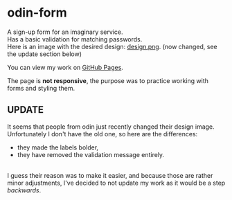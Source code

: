 # odin-form
A sign-up form for an imaginary service.<br>
Has a basic validation for matching passwords.<br>
Here is an image with the desired design: [design.png](./design.png). (now changed, see the update section below)<br>

You can view my work on [GitHub Pages](https://skorzany.github.io/odin-form/).

The page is **not responsive**, the purpose was to practice working with forms and styling them.

## UPDATE
It seems that people from odin just recently changed their design image. Unfortunately I don't have the old one, so here are the differences:
 - they made the labels bolder,
 - they have removed the validation message entirely.<br><br>
<!-- end of the list -->
I guess their reason was to make it easier, and because those are rather minor adjustments, I've decided to not update my work as it would be a step *backwards*.